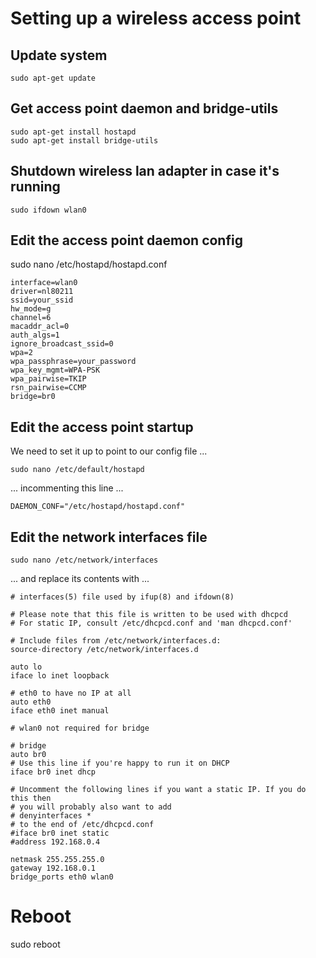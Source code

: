 # Setting up a wireless access point

## Update system
```
sudo apt-get update
```
## Get access point daemon and bridge-utils
```
sudo apt-get install hostapd
sudo apt-get install bridge-utils
```
## Shutdown wireless lan adapter in case it's running
```
sudo ifdown wlan0
```
## Edit the access point daemon config
sudo nano /etc/hostapd/hostapd.conf
```
interface=wlan0
driver=nl80211
ssid=your_ssid
hw_mode=g
channel=6
macaddr_acl=0
auth_algs=1
ignore_broadcast_ssid=0
wpa=2
wpa_passphrase=your_password
wpa_key_mgmt=WPA-PSK
wpa_pairwise=TKIP
rsn_pairwise=CCMP
bridge=br0
```

## Edit the access point startup
We need to set it up to point to our config file ...
```
sudo nano /etc/default/hostapd
```
... incommenting this line ...
```
DAEMON_CONF="/etc/hostapd/hostapd.conf"
```
## Edit the network interfaces file
```
sudo nano /etc/network/interfaces
```
... and replace its contents with ...
```
# interfaces(5) file used by ifup(8) and ifdown(8)

# Please note that this file is written to be used with dhcpcd
# For static IP, consult /etc/dhcpcd.conf and 'man dhcpcd.conf'

# Include files from /etc/network/interfaces.d:
source-directory /etc/network/interfaces.d

auto lo
iface lo inet loopback

# eth0 to have no IP at all
auto eth0
iface eth0 inet manual

# wlan0 not required for bridge

# bridge
auto br0
# Use this line if you're happy to run it on DHCP
iface br0 inet dhcp

# Uncomment the following lines if you want a static IP. If you do this then
# you will probably also want to add
# denyinterfaces *
# to the end of /etc/dhcpcd.conf
#iface br0 inet static
#address 192.168.0.4

netmask 255.255.255.0
gateway 192.168.0.1
bridge_ports eth0 wlan0
```
## 

# Reboot
sudo reboot
